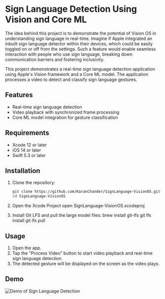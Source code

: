 # Sign Language Detection Using Vision and Core ML

The idea behind this project is to demonstrate the potential of Vision OS in understanding sign language in real-time. Imagine if Apple integrated an inbuilt sign language detector within their devices, which could be easily toggled on or off from the settings. Such a feature would enable seamless interaction with people who use sign language, breaking down communication barriers and fostering inclusivity.

This project demonstrates a real-time sign language detection application using Apple's Vision framework and a Core ML model. The application processes a video to detect and classify sign language gestures.

## Features

- Real-time sign language detection
- Video playback with synchronized frame processing
- Core ML model integration for gesture classification

## Requirements

- Xcode 12 or later
- iOS 14 or later
- Swift 5.3 or later

## Installation

1. Clone the repository:

   ```sh
   git clone https://github.com/KaranChander/SignLanguage-VisionOS.git
   cd SignLanguage-VisionOS

2. Open the Xcode Project
    open SignLanguage-VisionOS.xcodeproj

3. Install Git LFS and pull the large model files:
    brew install git-lfs
    git lfs install
    git lfs pull

## Usage

1. Open the app.
2. Tap the "Process Video" button to start video playback and real-time sign language detection.
3. The detected gesture will be displayed on the screen as the video plays.

## Demo

![Demo of Sign Language Detection](ASL-Vision/Assets/Visiongif.gif)


